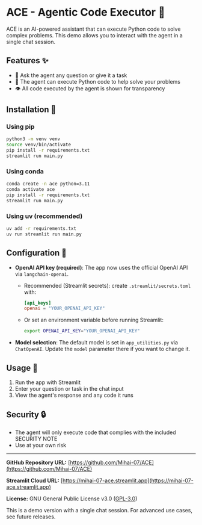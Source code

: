 # ACE - Agentic Code Executor 🤖

ACE is an AI-powered assistant that can execute Python code to solve complex problems. This demo allows you to interact with the agent in a single chat session.

## Features ✨
- 💬 Ask the agent any question or give it a task
- 🐍 The agent can execute Python code to help solve your problems
- 👁️ All code executed by the agent is shown for transparency

## Installation 🚀

### Using pip
```bash
python3 -m venv venv
source venv/bin/activate
pip install -r requirements.txt
streamlit run main.py
```

### Using conda
```bash
conda create -n ace python=3.11
conda activate ace
pip install -r requirements.txt
streamlit run main.py
```

### Using uv (recommended)
```bash
uv add -r requirements.txt
uv run streamlit run main.py
```

## Configuration 🔧
- **OpenAI API key (required)**: The app now uses the official OpenAI API via `langchain-openai`.
  - Recommended (Streamlit secrets): create `.streamlit/secrets.toml` with:

    ```toml
    [api_keys]
    openai = "YOUR_OPENAI_API_KEY"
    ```

  - Or set an environment variable before running Streamlit:

    ```bash
    export OPENAI_API_KEY="YOUR_OPENAI_API_KEY"
    ```

- **Model selection**: The default model is set in `app_utilities.py` via `ChatOpenAI`. Update the `model` parameter there if you want to change it.

## Usage 📖
1. Run the app with Streamlit
2. Enter your question or task in the chat input
3. View the agent's response and any code it runs

## Security 🔒
- The agent will only execute code that complies with the included SECURITY NOTE
- Use at your own risk

---

**GitHub Repository URL:** [https://github.com/Mihai-07/ACE](https://github.com/Mihai-07/ACE)

**Streamlit Cloud URL:** [https://mihai-07-ace.streamlit.app](https://mihai-07-ace.streamlit.app)

**License:** GNU General Public License v3.0 ([GPL-3.0](https://www.gnu.org/licenses/gpl-3.0.html))

This is a demo version with a single chat session. For advanced use cases, see future releases.
